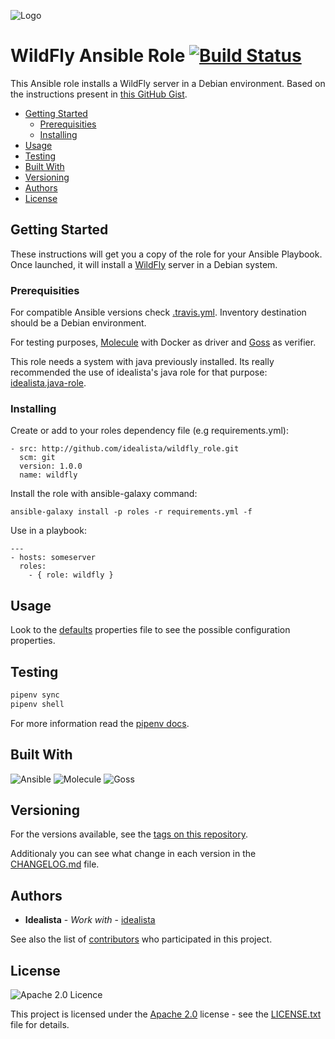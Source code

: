 ![Logo](https://raw.githubusercontent.com/idealista/wildfly_role/master/logo.gif)

# WildFly Ansible Role [![Build Status](https://travis-ci.com/idealista/wildfly_role.png)](https://travis-ci.com/idealista/wildfly_role)

This Ansible role installs a WildFly server in a Debian environment. Based on the instructions present in [this GitHub Gist](https://gist.github.com/sukharevd/6087988).

- [Getting Started](#getting-started)
    - [Prerequisities](#prerequisities)
    - [Installing](#installing)
- [Usage](#usage)
- [Testing](#testing)
- [Built With](#built-with)
- [Versioning](#versioning)
- [Authors](#authors)
- [License](#license)

## Getting Started

These instructions will get you a copy of the role for your Ansible Playbook. Once launched, it will install a [WildFly](https://docs.jboss.org/author/display/WFLY10/Documentation) server in a Debian system.

### Prerequisities

For compatible Ansible versions check [.travis.yml](.travis.yml).
Inventory destination should be a Debian environment.

For testing purposes, [Molecule](https://molecule.readthedocs.io/) with Docker as driver and [Goss](http://goss.rocks) as verifier.

This role needs a system with java previously installed. Its really recommended the use of idealista's java role for that purpose: [idealista.java-role](https://github.com/idealista/java_role).

### Installing

Create or add to your roles dependency file (e.g requirements.yml):

```
- src: http://github.com/idealista/wildfly_role.git
  scm: git
  version: 1.0.0
  name: wildfly
```

Install the role with ansible-galaxy command:

```
ansible-galaxy install -p roles -r requirements.yml -f
```

Use in a playbook:

```
---
- hosts: someserver
  roles:
    - { role: wildfly }
```

## Usage

Look to the [defaults](defaults/main.yml) properties file to see the possible configuration properties.

## Testing

```sh
pipenv sync
pipenv shell
```

For more information read the [pipenv docs](https://docs.pipenv.org/).


## Built With

![Ansible](https://img.shields.io/badge/ansible-2.9.14-green.svg)
![Molecule](https://img.shields.io/badge/molecule-3.0.4-green.svg)
![Goss](https://img.shields.io/badge/goss-0.3.16-green.svg)

## Versioning

For the versions available, see the [tags on this repository](https://github.com/idealista/wildfly_role/tags).

Additionaly you can see what change in each version in the [CHANGELOG.md](CHANGELOG.md) file.

## Authors

* **Idealista** - *Work with* - [idealista](https://github.com/idealista)

See also the list of [contributors](https://github.com/idealista/wildfly_role/contributors) who participated in this project.

## License

![Apache 2.0 Licence](https://img.shields.io/hexpm/l/plug.svg)

This project is licensed under the [Apache 2.0](https://www.apache.org/licenses/LICENSE-2.0) license - see the [LICENSE.txt](LICENSE.txt) file for details.
